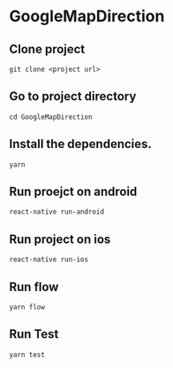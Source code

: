 # GoogleMapDirection
## Clone project
`git clone <project url>`
 
## Go to project directory
`cd GoogleMapDirection`

## Install the dependencies.
`yarn`

## Run proejct on android
`react-native run-android`

## Run project on ios
`react-native run-ios`

## Run flow
`yarn flow`

## Run Test
`yarn test`
